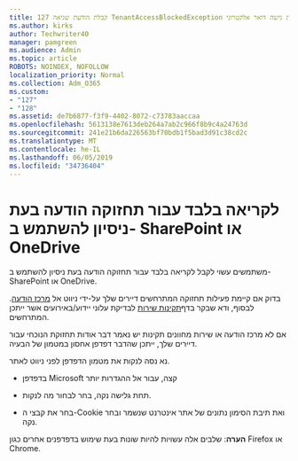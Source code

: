 ```yaml
---
title: 127 קבלת הודעת שגיאה TenantAccessBlockedException בעת גישה דואר אלקטרוני?
ms.author: kirks
author: Techwriter40
manager: pamgreen
ms.audience: Admin
ms.topic: article
ROBOTS: NOINDEX, NOFOLLOW
localization_priority: Normal
ms.collection: Adm_O365
ms.custom:
- "127"
- "128"
ms.assetid: de7b6877-f3f9-4402-8072-c73783aaccaa
ms.openlocfilehash: 5613138e7613deb264a7ab2c966f8b9c4a24763d
ms.sourcegitcommit: 241e21b6da226563bf70bdb1f5bad3d91c38cd2c
ms.translationtype: MT
ms.contentlocale: he-IL
ms.lasthandoff: 06/05/2019
ms.locfileid: "34736404"
---
```

# <a name="read-only-for-maintenance-message-when-attempting-to-use-sharepoint-or-onedrive"></a>לקריאה בלבד עבור תחזוקה הודעה בעת ניסיון להשתמש ב- SharePoint או OneDrive

משתמשים עשוי לקבל לקריאה בלבד עבור תחזוקה הודעה בעת ניסיון להשתמש ב- SharePoint או OneDrive.

בדוק אם קיימת פעילות תחזוקה המתרחשים דיירים שלך על-ידי ניווט אל [מרכז הודעה](https://portal.office.com/adminportal/home#/MessageCenter). לבסוף, ודא שבקר בדף[תקינות שירות](https://portal.office.com/adminportal/home#/servicehealth) לבדיקת עלוני יידוע/באירועים אשר ייתכן המתרחשים.

אם לא מרכז הודעה או שירות מחוונים תקינות יש נאמר דבר אודות תחזוקת הנוכחי עבור דיירים שלך, ייתכן שהדבר דפדפן אחסון במטמון של הבעיה.

נא נסה לנקות את מטמון הדפדפן לפני ניווט לאתר.

- בדפדפן Microsoft קצה, עבור אל ההגדרות יותר

- תחת גלישה נקה, בחר לבחור מה לנקות.
- בחר את קבצי ה-Cookie ואת תיבת הסימון נתונים של אתר אינטרנט שנשמר ובחר נקה.

**הערה**: שלבים אלה עשויות להיות שונות בעת שימוש בדפדפנים אחרים כגון Firefox או Chrome.

